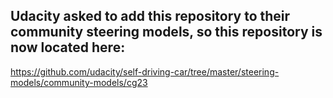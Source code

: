 ## Udacity asked to add this repository to their community steering models, so this repository is now located here:

https://github.com/udacity/self-driving-car/tree/master/steering-models/community-models/cg23

